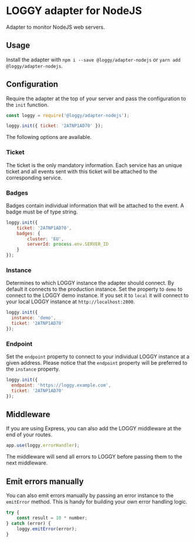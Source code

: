 # LOGGY adapter for NodeJS

Adapter to monitor NodeJS web servers.

## Usage

Install the adapter with `npm i --save @loggy/adapter-nodejs` or `yarn add @loggy/adapter-nodejs`.

## Configuration

Require the adapter at the top of your server and pass the configuration to the `init` function.

```javascript
const loggy = require('@loggy/adapter-nodejs');

loggy.init({ ticket: '2ATNP1AD70' });
```

The following options are available.

### Ticket

The ticket is the only mandatory information. Each service has an unique ticket and all events sent with this ticket will be attached to the corresponding service.

### Badges

Badges contain individual information that will be attached to the event. A badge must be of type string.

```javascript
loggy.init({
    ticket: '2ATNP1AD70',
    badges: {
        cluster: 'EU',
        serverId: process.env.SERVER_ID
    }
});
```

### Instance

Determines to which LOGGY instance the adapter should connect. By default it connects to the production instance. Set the property to `demo` to connect to the LOGGY demo instance. If you set it to `local` it will connect to your local LOGGY instance at `http://localhost:2800`.

```javascript
loggy.init({
  instance: 'demo',
  ticket: '2ATNP1AD70'
});
```

### Endpoint

Set the `endpoint` property to connect to your individual LOGGY instance at a given address. Please notice that the `endpoint` property will be preferred to the `instance` property.

```javascript
loggy.init({
  endpoint: 'https://loggy.example.com',
  ticket: '2ATNP1AD70'
});
```

## Middleware

If you are using Express, you can also add the LOGGY middleware at the end of your routes.

```javascript
app.use(loggy.errorHandler);
```
The middleware will send all errors to LOGGY before passing them to the next middleware.

## Emit errors manually

You can also emit errors manually by passing an error instance to the `emitError` method. This is handy for building your own error handling logic.

```javascript
try {
    const result = 10 * number;
} catch (error) {
    loggy.emitError(error);
}
```